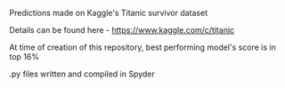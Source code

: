 Predictions made on Kaggle's Titanic survivor dataset 

Details can be found here - https://www.kaggle.com/c/titanic  

At time of creation of this repository, best performing model's score is in top 16%  

.py files written and compiled in Spyder
